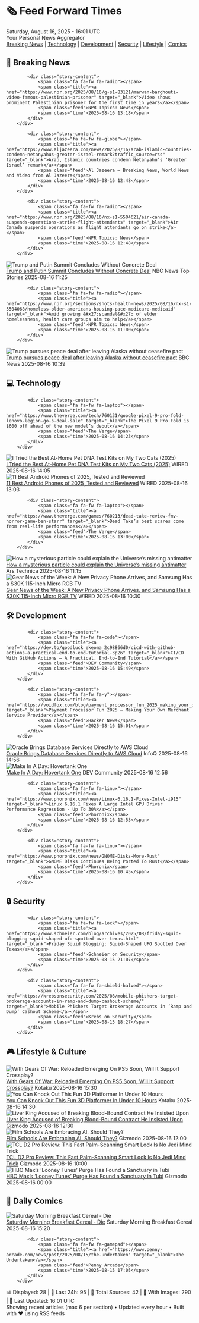<!-- Processing 54 RSS feeds at 2025-08-16 16:01:40 UTC -->
<!-- Processing: XKCD -->
<!-- Processing: Saturday Morning Breakfast Cereal -->
<!-- Processing: Poorly Drawn Lines -->
<!-- Processing: Dilbert -->
<!-- Processing: Cyanide & Happiness -->
<!-- Processing: Questionable Content -->
<!-- Processing: BBC World News -->
<!-- Processing: BBC Breaking News -->
<!-- Processing: CBC News -->
<!-- Error processing https://rss.cbc.ca/lineup/topstories.xml: The read operation timed out -->
<!-- Processing: Reuters World News -->
<!-- Processing: Associated Press Breaking -->
<!-- Processing: ABC News Breaking -->
<!-- Processing: Guardian World News -->
<!-- Processing: The Verge -->
<!-- Processing: O'Reilly Radar -->
<!-- Processing: WIRED -->
<!-- Processing: Slashdot -->
<!-- Processing: Lobsters Python -->
<!-- Processing: Hacker News -->
<!-- Processing: Dev.to -->
<!-- Processing: StackOverflow Blog -->
<!-- Processing: Phoronix Linux News -->
<!-- Processing: It's FOSS -->
<!-- Error processing https://itsfoss.com/rss/: The read operation timed out -->
<!-- Processing: OMG! Ubuntu -->
<!-- Processing: Red Hat Blog -->
<!-- Processing: GitHub Blog -->
<!-- Processing: InfoQ -->
<!-- Processing: Kotaku -->
<!-- Processing: Krebs on Security -->
<!-- Processing: Schneier on Security -->
<!-- Generated 9 new posts out of 30 feeds processed -->
<div class="newspaper-header">
    <h1 class="newspaper-title">🗞️ Feed Forward Times</h1>
    <div class="newspaper-date">Saturday, August 16, 2025 - 16:01 UTC</div>
    <div class="newspaper-subtitle">Your Personal News Aggregator</div>
</div>

<div class="newspaper-nav">
    <a href="#breaking">Breaking News</a> |
    <a href="#tech">Technology</a> |
    <a href="#dev">Development</a> |
    <a href="#security">Security</a> |
    <a href="#lifestyle">Lifestyle</a> |
    <a href="#webcomics">Comics</a>
</div>

<div class="news-section breaking-news" id="breaking">
<h2 class="section-header">🚨 Breaking News</h2>
<div class="stories-container">
<div class="story">
            
            <div class="story-content">
                <span class="fa fa-fw fa-radio"></span>
                <span class="title"><a href="https://www.npr.org/2025/08/16/g-s1-83121/marwan-barghouti-video-famous-palestinian-prisoner" target="_blank">Video shows prominent Palestinian prisoner for the first time in years</a></span>
                <span class="feed">NPR Topics: News</span>
                <span class="time">2025-08-16 13:18</span>
            </div>
        </div>
<div class="story">
            
            <div class="story-content">
                <span class="fa fa-fw fa-globe"></span>
                <span class="title"><a href="https://www.aljazeera.com/news/2025/8/16/arab-islamic-countries-condemn-netanyahus-greater-israel-remark?traffic_source=rss" target="_blank">Arab, Islamic countries condemn Netanyahu’s ‘Greater Israel’ remark</a></span>
                <span class="feed">Al Jazeera – Breaking News, World News and Video from Al Jazeera</span>
                <span class="time">2025-08-16 12:48</span>
            </div>
        </div>
<div class="story">
            
            <div class="story-content">
                <span class="fa fa-fw fa-radio"></span>
                <span class="title"><a href="https://www.npr.org/2025/08/16/nx-s1-5504621/air-canada-suspends-operations-strike-flight-attendants" target="_blank">Air Canada suspends operations as flight attendants go on strike</a></span>
                <span class="feed">NPR Topics: News</span>
                <span class="time">2025-08-16 12:48</span>
            </div>
        </div>
<div class="story">
            <img src="https://media-cldnry.s-nbcnews.com/image/upload/t_fit_1500w/mpx/2704722219/2025_08/1755343501290_tdy_sat_alexander_trump_putin_meeting_250816_1920x1080-f9tzww.jpg" alt="Trump and Putin Summit Concludes Without Concrete Deal" class="story-image" loading="lazy" onerror="this.style.display='none'">
            <div class="story-content">
                <span class="fa fa-fw fa-broadcast-tower"></span>
                <span class="title"><a href="https://www.today.com/video/trump-and-putin-summit-ends-without-deal-on-war-in-ukraine-245136453606" target="_blank">Trump and Putin Summit Concludes Without Concrete Deal</a></span>
                <span class="feed">NBC News Top Stories</span>
                <span class="time">2025-08-16 11:25</span>
            </div>
        </div>
<div class="story">
            
            <div class="story-content">
                <span class="fa fa-fw fa-radio"></span>
                <span class="title"><a href="https://www.npr.org/sections/shots-health-news/2025/08/16/nx-s1-5504068/homeless-older-americans-housing-pace-medicare-medicaid" target="_blank">Amid growing &#x27;scandal&#x27; of elder homelessness, health care groups aim to help</a></span>
                <span class="feed">NPR Topics: News</span>
                <span class="time">2025-08-16 11:00</span>
            </div>
        </div>
<div class="story">
            <img src="https://ichef.bbci.co.uk/ace/standard/240/cpsprodpb/dcbf/live/b4429e70-7aa6-11f0-ab3e-bd52082cd0ae.jpg" alt="Trump pursues peace deal after leaving Alaska without ceasefire pact" class="story-image" loading="lazy" onerror="this.style.display='none'">
            <div class="story-content">
                <span class="fa fa-fw fa-earth-americas"></span>
                <span class="title"><a href="https://www.bbc.com/news/articles/ce836yz8r69o?at_medium=RSS&at_campaign=rss" target="_blank">Trump pursues peace deal after leaving Alaska without ceasefire pact</a></span>
                <span class="feed">BBC News</span>
                <span class="time">2025-08-16 10:39</span>
            </div>
        </div>
</div>
</div>
<div class="news-section tech-news" id="tech">
<h2 class="section-header">💻 Technology</h2>
<div class="stories-container">
<div class="story">
            
            <div class="story-content">
                <span class="fa fa-fw fa-laptop"></span>
                <span class="title"><a href="https://www.theverge.com/tech/760131/google-pixel-9-pro-fold-lenovo-legion-go-s-deal-sale" target="_blank">The Pixel 9 Pro Fold is $600 off ahead of the new model’s debut</a></span>
                <span class="feed">The Verge</span>
                <span class="time">2025-08-16 14:23</span>
            </div>
        </div>
<div class="story">
            <img src="https://media.wired.com/photos/689ff4886359164ec162f6c0/master/pass/The%20Best%20At-Home%20Pet%20DNA%20Test%20Kits,%20Tested%20on%20My%20Cats.png" alt="I Tried the Best At-Home Pet DNA Test Kits on My Two Cats (2025)" class="story-image" loading="lazy" onerror="this.style.display='none'">
            <div class="story-content">
                <span class="fa fa-fw fa-bolt"></span>
                <span class="title"><a href="https://www.wired.com/gallery/best-pet-dna-tests/" target="_blank">I Tried the Best At-Home Pet DNA Test Kits on My Two Cats (2025)</a></span>
                <span class="feed">WIRED</span>
                <span class="time">2025-08-16 14:05</span>
            </div>
        </div>
<div class="story">
            <img src="https://media.wired.com/photos/686ec4ff035f106946d69e9a/master/pass/Best%20Android%20Phones.png" alt="11 Best Android Phones of 2025, Tested and Reviewed" class="story-image" loading="lazy" onerror="this.style.display='none'">
            <div class="story-content">
                <span class="fa fa-fw fa-bolt"></span>
                <span class="title"><a href="https://www.wired.com/gallery/best-android-phones/" target="_blank">11 Best Android Phones of 2025, Tested and Reviewed</a></span>
                <span class="feed">WIRED</span>
                <span class="time">2025-08-16 13:03</span>
            </div>
        </div>
<div class="story">
            
            <div class="story-content">
                <span class="fa fa-fw fa-laptop"></span>
                <span class="title"><a href="https://www.theverge.com/games/760213/dead-take-review-fmv-horror-game-ben-starr" target="_blank">Dead Take’s best scares come from real-life performances</a></span>
                <span class="feed">The Verge</span>
                <span class="time">2025-08-16 13:00</span>
            </div>
        </div>
<div class="story">
            <img src="https://cdn.arstechnica.net/wp-content/uploads/2023/06/cube1CROP-500x500.jpg" alt="How a mysterious particle could explain the Universe’s missing antimatter" class="story-image" loading="lazy" onerror="this.style.display='none'">
            <div class="story-content">
                <span class="fa fa-fw fa-cog"></span>
                <span class="title"><a href="https://arstechnica.com/science/2025/08/how-a-mysterious-particle-could-explain-the-universes-missing-antimatter/" target="_blank">How a mysterious particle could explain the Universe’s missing antimatter</a></span>
                <span class="feed">Ars Technica</span>
                <span class="time">2025-08-16 11:15</span>
            </div>
        </div>
<div class="story">
            <img src="https://media.wired.com/photos/689fb47b7a90a2c08263e4a6/master/pass/Gear%20News%20of%20the%20Week-%20A%20New%20Privacy%20Phone%20Arrives,%20and%20Samsung%20Unveils%20a%20115-Inch%20Micro%20RGB%20TV.png" alt="Gear News of the Week: A New Privacy Phone Arrives, and Samsung Has a $30K 115-Inch Micro RGB TV" class="story-image" loading="lazy" onerror="this.style.display='none'">
            <div class="story-content">
                <span class="fa fa-fw fa-bolt"></span>
                <span class="title"><a href="https://www.wired.com/story/gear-news-of-the-week-a-new-privacy-phone-arrives-and-samsung-has-a-115-inch-micro-rgb-tv/" target="_blank">Gear News of the Week: A New Privacy Phone Arrives, and Samsung Has a $30K 115-Inch Micro RGB TV</a></span>
                <span class="feed">WIRED</span>
                <span class="time">2025-08-16 10:30</span>
            </div>
        </div>
</div>
</div>
<div class="news-section dev-news" id="dev">
<h2 class="section-header">🛠️ Development</h2>
<div class="stories-container">
<div class="story">
            
            <div class="story-content">
                <span class="fa fa-fw fa-code"></span>
                <span class="title"><a href="https://dev.to/goodluck_ekeoma_2c98866d0/cicd-with-github-actions-a-practical-end-to-end-tutorial-3p26" target="_blank">CI/CD With GitHub Actions — A Practical, End‑to‑End Tutorial</a></span>
                <span class="feed">DEV Community</span>
                <span class="time">2025-08-16 15:49</span>
            </div>
        </div>
<div class="story">
            
            <div class="story-content">
                <span class="fa fa-fw fa-y"></span>
                <span class="title"><a href="https://voidfox.com/blog/payment_processor_fun_2025_making_your_own_msp/" target="_blank">Payment Processor Fun 2025 – Making Your Own Merchant Service Provider</a></span>
                <span class="feed">Hacker News</span>
                <span class="time">2025-08-16 15:01</span>
            </div>
        </div>
<div class="story">
            <img src="https://res.infoq.com/news/2025/08/oracle-aws-exadata/en/headerimage/generatedHeaderImage-1754197064823.jpg" alt="Oracle Brings Database Services Directly to AWS Cloud" class="story-image" loading="lazy" onerror="this.style.display='none'">
            <div class="story-content">
                <span class="fa fa-fw fa-info-circle"></span>
                <span class="title"><a href="https://www.infoq.com/news/2025/08/oracle-aws-exadata/?utm_campaign=infoq_content&utm_source=infoq&utm_medium=feed&utm_term=global" target="_blank">Oracle Brings Database Services Directly to AWS Cloud</a></span>
                <span class="feed">InfoQ</span>
                <span class="time">2025-08-16 14:56</span>
            </div>
        </div>
<div class="story">
            <img src="https://media2.dev.to/dynamic/image/width=800%2Cheight=%2Cfit=scale-down%2Cgravity=auto%2Cformat=auto/https%3A%2F%2Fdev-to-uploads.s3.amazonaws.com%2Fuploads%2Farticles%2Fklal2dsn3optx2h2yo79.png" alt="Make In A Day: Hovertank One" class="story-image" loading="lazy" onerror="this.style.display='none'">
            <div class="story-content">
                <span class="fa fa-fw fa-code"></span>
                <span class="title"><a href="https://dev.to/chigbeef_77/make-in-a-day-hovertank-one-4edn" target="_blank">Make In A Day: Hovertank One</a></span>
                <span class="feed">DEV Community</span>
                <span class="time">2025-08-16 12:56</span>
            </div>
        </div>
<div class="story">
            
            <div class="story-content">
                <span class="fa fa-fw fa-linux"></span>
                <span class="title"><a href="https://www.phoronix.com/news/Linux-6.16.1-Fixes-Intel-i915" target="_blank">Linux 6.16.1 Fixes A Large Intel GPU Driver Performance Regression - Up To 30%</a></span>
                <span class="feed">Phoronix</span>
                <span class="time">2025-08-16 12:53</span>
            </div>
        </div>
<div class="story">
            
            <div class="story-content">
                <span class="fa fa-fw fa-linux"></span>
                <span class="title"><a href="https://www.phoronix.com/news/GNOME-Disks-More-Rust" target="_blank">GNOME Disks Continues Being Ported To Rust</a></span>
                <span class="feed">Phoronix</span>
                <span class="time">2025-08-16 10:45</span>
            </div>
        </div>
</div>
</div>
<div class="news-section security-news" id="security">
<h2 class="section-header">🔒 Security</h2>
<div class="stories-container">
<div class="story">
            
            <div class="story-content">
                <span class="fa fa-fw fa-lock"></span>
                <span class="title"><a href="https://www.schneier.com/blog/archives/2025/08/friday-squid-blogging-squid-shaped-ufo-spotted-over-texas.html" target="_blank">Friday Squid Blogging: Squid-Shaped UFO Spotted Over Texas</a></span>
                <span class="feed">Schneier on Security</span>
                <span class="time">2025-08-15 21:07</span>
            </div>
        </div>
<div class="story">
            
            <div class="story-content">
                <span class="fa fa-fw fa-shield-halved"></span>
                <span class="title"><a href="https://krebsonsecurity.com/2025/08/mobile-phishers-target-brokerage-accounts-in-ramp-and-dump-cashout-scheme/" target="_blank">Mobile Phishers Target Brokerage Accounts in ‘Ramp and Dump’ Cashout Scheme</a></span>
                <span class="feed">Krebs on Security</span>
                <span class="time">2025-08-15 18:27</span>
            </div>
        </div>
</div>
</div>
<div class="news-section lifestyle-news" id="lifestyle">
<h2 class="section-header">🎮 Lifestyle & Culture</h2>
<div class="stories-container">
<div class="story">
            <img src="https://kotaku.com/app/uploads/2025/08/hed14.jpg" alt="With Gears Of War: Reloaded Emerging On PS5 Soon, Will It Support Crossplay?" class="story-image" loading="lazy" onerror="this.style.display='none'">
            <div class="story-content">
                <span class="fa fa-fw fa-gamepad"></span>
                <span class="title"><a href="https://kotaku.com/gears-of-war-reloaded-crossplay-cross-save-progression-ps5-xbox-2000618072" target="_blank">With Gears Of War: Reloaded Emerging On PS5 Soon, Will It Support Crossplay?</a></span>
                <span class="feed">Kotaku</span>
                <span class="time">2025-08-16 15:30</span>
            </div>
        </div>
<div class="story">
            <img src="https://kotaku.com/app/uploads/2025/08/hed-my-image.jpg" alt="You Can Knock Out This Fun 3D Platformer In Under 10 Hours" class="story-image" loading="lazy" onerror="this.style.display='none'">
            <div class="story-content">
                <span class="fa fa-fw fa-gamepad"></span>
                <span class="title"><a href="https://kotaku.com/ruffy-and-the-riverside-platformer-short-steam-ps5-xbox-2000618070" target="_blank">You Can Knock Out This Fun 3D Platformer In Under 10 Hours</a></span>
                <span class="feed">Kotaku</span>
                <span class="time">2025-08-16 14:30</span>
            </div>
        </div>
<div class="story">
            <img src="https://gizmodo.com/app/uploads/2025/06/Liver-King.jpg" alt="Liver King Accused of Breaking Blood-Bound Contract He Insisted Upon" class="story-image" loading="lazy" onerror="this.style.display='none'">
            <div class="story-content">
                <span class="fa fa-fw fa-computer"></span>
                <span class="title"><a href="https://gizmodo.com/liver-king-accused-of-breaking-blood-bound-contract-he-insisted-upon-2000643897" target="_blank">Liver King Accused of Breaking Blood-Bound Contract He Insisted Upon</a></span>
                <span class="feed">Gizmodo</span>
                <span class="time">2025-08-16 12:30</span>
            </div>
        </div>
<div class="story">
            <img src="https://gizmodo.com/app/uploads/2025/05/GettyImages-2207967436.jpg" alt="Film Schools Are Embracing AI. Should They?" class="story-image" loading="lazy" onerror="this.style.display='none'">
            <div class="story-content">
                <span class="fa fa-fw fa-computer"></span>
                <span class="title"><a href="https://gizmodo.com/film-schools-are-embracing-ai-should-they-2000639311" target="_blank">Film Schools Are Embracing AI. Should They?</a></span>
                <span class="feed">Gizmodo</span>
                <span class="time">2025-08-16 12:00</span>
            </div>
        </div>
<div class="story">
            <img src="https://gizmodo.com/app/uploads/2025/07/TCL-D2-Pro-smart-lock-review-7.jpg" alt="TCL D2 Pro Review: This Fast Palm-Scanning Smart Lock Is No Jedi Mind Trick" class="story-image" loading="lazy" onerror="this.style.display='none'">
            <div class="story-content">
                <span class="fa fa-fw fa-computer"></span>
                <span class="title"><a href="https://gizmodo.com/tcl-d2-pro-review-this-fast-palm-scanning-smart-lock-is-no-jedi-mind-trick-2000626049" target="_blank">TCL D2 Pro Review: This Fast Palm-Scanning Smart Lock Is No Jedi Mind Trick</a></span>
                <span class="feed">Gizmodo</span>
                <span class="time">2025-08-16 10:00</span>
            </div>
        </div>
<div class="story">
            <img src="https://gizmodo.com/app/uploads/2025/08/Looney-Tunes-Warner-Bros.-Animation.jpg" alt="HBO Max’s ‘Looney Tunes’ Purge Has Found a Sanctuary in Tubi" class="story-image" loading="lazy" onerror="this.style.display='none'">
            <div class="story-content">
                <span class="fa fa-fw fa-computer"></span>
                <span class="title"><a href="https://gizmodo.com/hbo-maxs-looney-tunes-purge-has-found-a-sanctuary-in-tubi-2000643881" target="_blank">HBO Max’s ‘Looney Tunes’ Purge Has Found a Sanctuary in Tubi</a></span>
                <span class="feed">Gizmodo</span>
                <span class="time">2025-08-16 00:00</span>
            </div>
        </div>
</div>
</div>
<div class="news-section webcomics-section" id="webcomics">
<h2 class="section-header">🎨 Daily Comics</h2>
<div class="stories-container">
<div class="story">
            <img src="https://www.smbc-comics.com/comics/1755141363-20250816.png" alt="Saturday Morning Breakfast Cereal - Die" class="story-image" loading="lazy" onerror="this.style.display='none'">
            <div class="story-content">
                <span class="fa fa-fw fa-smile"></span>
                <span class="title"><a href="https://www.smbc-comics.com/comic/die-2" target="_blank">Saturday Morning Breakfast Cereal - Die</a></span>
                <span class="feed">Saturday Morning Breakfast Cereal</span>
                <span class="time">2025-08-16 15:20</span>
            </div>
        </div>
<div class="story">
            
            <div class="story-content">
                <span class="fa fa-fw fa-gamepad"></span>
                <span class="title"><a href="https://www.penny-arcade.com/news/post/2025/08/15/the-undertaken" target="_blank">The Undertaken</a></span>
                <span class="feed">Penny Arcade</span>
                <span class="time">2025-08-15 17:05</span>
            </div>
        </div>
</div>
</div>

<div class="newspaper-footer">
    <div class="stats">
        📊 Displayed: 28 | 📅 Last 24h: 95 | 📡 Total Sources: 42 | 📸 With Images: 290 |
        🔄 Last Updated: 16:01 UTC
    </div>
    <div class="footer-note">
        Showing recent articles (max 6 per section) • Updated every hour • Built with ❤️ using RSS feeds
    </div>
</div>
